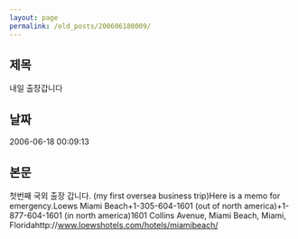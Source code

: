 ```yaml
---
layout: page
permalink: /old_posts/200606180009/
---
```


## 제목
내일 출장갑니다

## 날짜
2006-06-18 00:09:13

## 본문
첫번째 국외 출장 갑니다. (my first oversea business trip)Here is a memo for emergency.Loews Miami Beach+1-305-604-1601 (out of north america)+1-877-604-1601 (in north america)1601 Collins Avenue, Miami Beach, Miami, Floridahttp://www.loewshotels.com/hotels/miamibeach/
